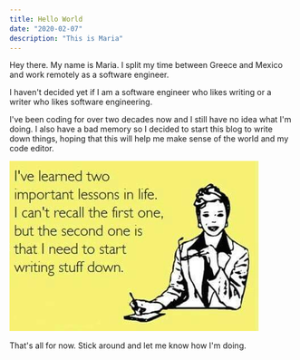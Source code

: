 ```yaml
---
title: Hello World
date: "2020-02-07"
description: "This is Maria"
---
```


Hey there. My name is Maria. I split my time between Greece and Mexico and work remotely as a software engineer.

I haven't decided yet if I am a software engineer who likes writing or a writer who likes software engineering.

I've been coding for over two decades now and I still have no idea what I'm doing. I also have a bad memory so I decided to start this blog to write down things, hoping that this will help me make sense of the world and my code editor.

![Meme saying: I've learned two important lessons in life. I can't recall the first one, but the second one is that I need to start writing stuff down](write-stuff-down.jpg)

That's all for now. Stick around and let me know how I'm doing.
